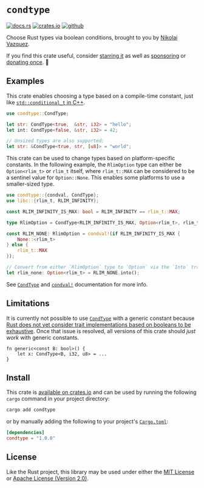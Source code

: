 # `condtype`

[![docs.rs](https://img.shields.io/crates/v/condtype.svg?style=flat-square&label=docs&color=blue&logo=rust)](https://docs.rs/condtype) [![crates.io](https://img.shields.io/crates/d/condtype.svg?style=flat-square)](https://crates.io/crates/condtype) [![github](https://img.shields.io/github/stars/nvzqz/condtype.svg?style=flat-square&color=black)][github]

Choose Rust types via boolean conditions, brought to you by
[Nikolai Vazquez](https://hachyderm.io/@nikolai).

If you find this crate useful, consider
[starring it][github] as well as
[sponsoring](https://github.com/sponsors/nvzqz) or
[donating once](https://paypal.me/nvzqz). 💖

[github]: https://github.com/nvzqz/condtype

## Examples

This crate enables choosing a type based on a compile-time constant, just like
[`std::conditional_t` in C++](https://en.cppreference.com/w/cpp/types/conditional).

```rust
use condtype::CondType;

let str: CondType<true,  &str, i32> = "hello";
let int: CondType<false, &str, i32> = 42;

// Unsized types are also supported:
let str: &CondType<true, str, [u8]> = "world";
```

This crate can be used to change types based on platform-specific constants. In
the following example, the `RlimOption` type can either be `Option<rlim_t>` or
`rlim_t` itself, where `rlim_t::MAX` can be considered to be a sentinel value
for `Option::None`. This enables some platforms to use a smaller-sized type.

```rust
use condtype::{condval, CondType};
use libc::{rlim_t, RLIM_INFINITY};

const RLIM_INFINITY_IS_MAX: bool = RLIM_INFINITY == rlim_t::MAX;

type RlimOption = CondType<RLIM_INFINITY_IS_MAX, Option<rlim_t>, rlim_t>;

const RLIM_NONE: RlimOption = condval!(if RLIM_INFINITY_IS_MAX {
    None::<rlim_t>
} else {
    rlim_t::MAX
});

// Convert from either `RlimOption` type to `Option` via the `Into` trait:
let rlim_none: Option<rlim_t> = RLIM_NONE.into();
```

See [`CondType`] and [`condval!`] documentation for more info.

## Limitations

It is currently not possible to use [`CondType`] with a generic constant because
[Rust does not yet consider trait implementations based on booleans to be exhaustive](https://github.com/rust-lang/project-const-generics/issues/26).
Once that issue is resolved, all versions of this crate should _just work_ with
generic constants.

```rust,ignore
fn generic<const B: bool>() {
    let x: CondType<B, i32, u8> = ...
}
```

## Install

This crate is [available on crates.io](https://crates.io/crates/condtype) and can be
used by running the following `cargo` command in your project directory:

```sh
cargo add condtype
```

or by manually adding the following to your project's [`Cargo.toml`](https://doc.rust-lang.org/cargo/reference/manifest.html):

```toml
[dependencies]
condtype = "1.0.0"
```

## License

Like the Rust project, this library may be used under either the
[MIT License](https://github.com/nvzqz/condtype/blob/main/LICENSE-MIT) or
[Apache License (Version 2.0)](https://github.com/nvzqz/condtype/blob/main/LICENSE-APACHE).

[`CondType`]: https://docs.rs/condtype/latest/condtype/type.CondType.html
[`condval!`]: https://docs.rs/condtype/latest/condtype/macro.condval.html
